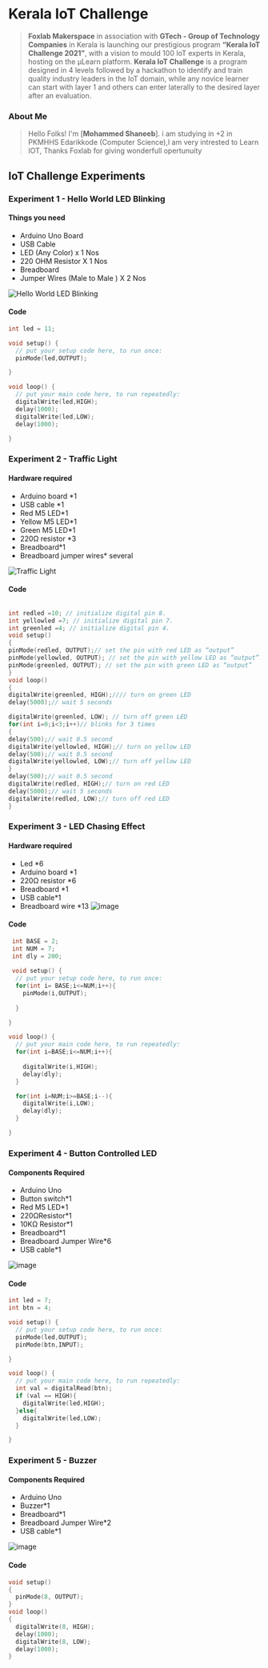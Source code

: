 
# Kerala IoT Challenge

> **Foxlab Makerspace** in association with **GTech - Group of Technology Companies** in Kerala is launching our prestigious program  **“Kerala IoT Challenge 2021”**,  with a vision to mould 100 IoT experts in Kerala, hosting on the µLearn platform. **Kerala IoT Challenge** is a program designed in 4 levels followed by a hackathon to identify and train quality industry leaders in the IoT domain, while any novice learner can start with layer 1 and others can enter laterally to the desired layer after an evaluation.

### About Me
> Hello Folks! I'm [**Mohammed Shaneeb**]. i am studying in +2 in PKMHHS Edarikkode (Computer Science),I am very intrested to Learn IOT, Thanks Foxlab for giving wonderfull opertunuity

## IoT Challenge Experiments

### Experiment 1 - Hello World LED Blinking

#### Things you need
* Arduino Uno Board
* USB Cable
* LED (Any Color) x 1 Nos
* 220 OHM Resistor X 1 Nos
* Breadboard
* Jumper Wires (Male to Male ) X 2 Nos


![Hello World LED Blinking](https://raw.githubusercontent.com/MohammedShaneeb/Kerala-Iot-Challange/d8a3d600368be9a94a6b9d9b407cf64be62d7d69/IMG_20211027_233237.jpg)
#### Code
```ino
int led = 11;

void setup() {
  // put your setup code here, to run once:
  pinMode(led,OUTPUT);

}

void loop() {
  // put your main code here, to run repeatedly:
  digitalWrite(led,HIGH);
  delay(1000);
  digitalWrite(led,LOW);
  delay(1000);

}
```

### Experiment 2 - Traffic Light

#### Hardware required

* Arduino board *1
* USB cable *1
* Red M5 LED*1
* Yellow M5 LED*1
* Green M5 LED*1
* 220Ω resistor *3
* Breadboard*1
* Breadboard jumper wires* several

![Traffic Light](https://raw.githubusercontent.com/MohammedShaneeb/Kerala-Iot-Challange/main/L1_EXP_2.jpeg)
#### Code
```ino

int redled =10; // initialize digital pin 8.
int yellowled =7; // initialize digital pin 7.
int greenled =4; // initialize digital pin 4.
void setup()
{
pinMode(redled, OUTPUT);// set the pin with red LED as “output”
pinMode(yellowled, OUTPUT); // set the pin with yellow LED as “output”
pinMode(greenled, OUTPUT); // set the pin with green LED as “output”
}
void loop()
{
digitalWrite(greenled, HIGH);//// turn on green LED
delay(5000);// wait 5 seconds

digitalWrite(greenled, LOW); // turn off green LED
for(int i=0;i<3;i++)// blinks for 3 times
{
delay(500);// wait 0.5 second
digitalWrite(yellowled, HIGH);// turn on yellow LED
delay(500);// wait 0.5 second
digitalWrite(yellowled, LOW);// turn off yellow LED
} 
delay(500);// wait 0.5 second
digitalWrite(redled, HIGH);// turn on red LED
delay(5000);// wait 5 seconds
digitalWrite(redled, LOW);// turn off red LED
}
```

### Experiment 3 - LED Chasing Effect

#### Hardware required
* Led *6
* Arduino board *1
* 220Ω resistor *6
* Breadboard *1
* USB cable*1
* Breadboard wire *13
![image](https://raw.githubusercontent.com/MohammedShaneeb/Kerala-Iot-Challange/main/L1_EXP_3.jpeg)
#### Code
```ino
 int BASE = 2;
 int NUM = 7;
 int dly = 200;
 
 void setup() {
  // put your setup code here, to run once:
  for(int i= BASE;i<=NUM;i++){
    pinMode(i,OUTPUT);
    
  }

}

void loop() {
  // put your main code here, to run repeatedly:
  for(int i=BASE;i<=NUM;i++){
    
    digitalWrite(i,HIGH);
    delay(dly);
  }

  for(int i=NUM;i>=BASE;i--){
    digitalWrite(i,LOW);
    delay(dly);
  }

}
```

### Experiment 4 - Button Controlled LED

#### Components Required
* Arduino Uno
* Button switch*1
* Red M5 LED*1
* 220ΩResistor*1
* 10KΩ Resistor*1
* Breadboard*1
* Breadboard Jumper Wire*6
* USB cable*1

![image](https://raw.githubusercontent.com/MohammedShaneeb/Kerala-Iot-Challange/main/L1_EXP_4.jpeg)
#### Code
```ino
int led = 7;
int btn = 4;

void setup() {
  // put your setup code here, to run once:
  pinMode(led,OUTPUT);
  pinMode(btn,INPUT);

}

void loop() {
  // put your main code here, to run repeatedly:
  int val = digitalRead(btn);
  if (val == HIGH){
    digitalWrite(led,HIGH);
  }else{
    digitalWrite(led,LOW);
  }

}
```

### Experiment 5 - Buzzer

#### Components Required
* Arduino Uno
* Buzzer*1
* Breadboard*1
* Breadboard Jumper Wire*2
* USB cable*1

![image](https://user-images.githubusercontent.com/44474792/132120819-7dca413d-2dbe-41b3-9929-c44915715aa0.jpg)
#### Code
```ino
void setup() 
{ 
  pinMode(8, OUTPUT);
} 
void loop() 
{
  digitalWrite(8, HIGH);
  delay(1000);
  digitalWrite(8, LOW);
  delay(1000);
}
```


